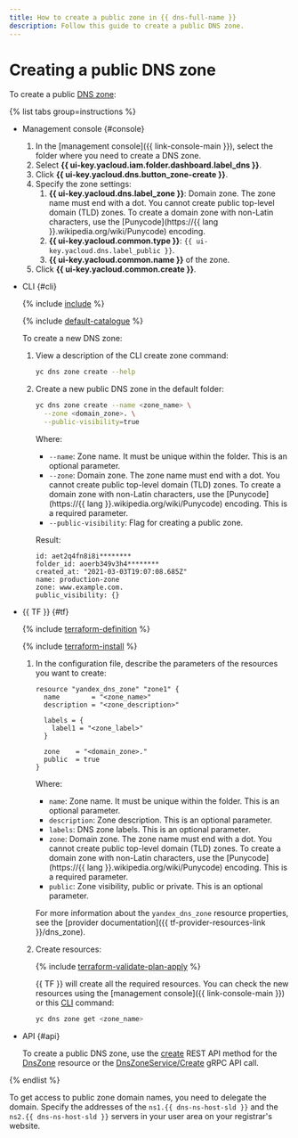 ```yaml
---
title: How to create a public zone in {{ dns-full-name }}
description: Follow this guide to create a public DNS zone.
---
```


# Creating a public DNS zone

To create a public [DNS zone](../concepts/dns-zone.md):

{% list tabs group=instructions %}

- Management console {#console}

  1. In the [management console]({{ link-console-main }}), select the folder where you need to create a DNS zone.
  1. Select **{{ ui-key.yacloud.iam.folder.dashboard.label_dns }}**.
  1. Click **{{ ui-key.yacloud.dns.button_zone-create }}**.
  1. Specify the zone settings:
     1. **{{ ui-key.yacloud.dns.label_zone }}**: Domain zone. The zone name must end with a dot. You cannot create public top-level domain (TLD) zones. To create a domain zone with non-Latin characters, use the [Punycode](https://{{ lang }}.wikipedia.org/wiki/Punycode) encoding.
     1. **{{ ui-key.yacloud.common.type }}**: `{{ ui-key.yacloud.dns.label_public }}`.
     1. **{{ ui-key.yacloud.common.name }}** of the zone.
  1. Click **{{ ui-key.yacloud.common.create }}**.

- CLI {#cli}

  {% include [include](../../_includes/cli-install.md) %}

  {% include [default-catalogue](../../_includes/default-catalogue.md) %}

  To create a new DNS zone:

  1. View a description of the CLI create zone command:

     ```bash
     yc dns zone create --help
     ```

  1. Create a new public DNS zone in the default folder:

     ```bash
     yc dns zone create --name <zone_name> \
       --zone <domain_zone>. \
       --public-visibility=true
     ```
     Where:

     * `--name`: Zone name. It must be unique within the folder. This is an optional parameter.
     * `--zone`: Domain zone. The zone name must end with a dot. You cannot create public top-level domain (TLD) zones. To create a domain zone with non-Latin characters, use the [Punycode](https://{{ lang }}.wikipedia.org/wiki/Punycode) encoding. This is a required parameter.
     * `--public-visibility`: Flag for creating a public zone.

     Result:

     ```text
     id: aet2q4fn8i8i********
     folder_id: aoerb349v3h4********
     created_at: "2021-03-03T19:07:08.685Z"
     name: production-zone
     zone: www.example.com.
     public_visibility: {}
     ```

- {{ TF }} {#tf}

  {% include [terraform-definition](../../_tutorials/_tutorials_includes/terraform-definition.md) %}

  {% include [terraform-install](../../_includes/terraform-install.md) %}

  1. In the configuration file, describe the parameters of the resources you want to create:

     ```hcl
     resource "yandex_dns_zone" "zone1" {
       name        = "<zone_name>"
       description = "<zone_description>"

       labels = {
         label1 = "<zone_label>"
       }

       zone    = "<domain_zone>."
       public  = true
     }
     ```

     Where:

     * `name`: Zone name. It must be unique within the folder. This is an optional parameter.
     * `description`: Zone description. This is an optional parameter.
     * `labels`: DNS zone labels. This is an optional parameter.
     * `zone`: Domain zone. The zone name must end with a dot. You cannot create public top-level domain (TLD) zones. To create a domain zone with non-Latin characters, use the [Punycode](https://{{ lang }}.wikipedia.org/wiki/Punycode) encoding. This is a required parameter.
     * `public`: Zone visibility, public or private. This is an optional parameter.

     For more information about the `yandex_dns_zone` resource properties, see the [provider documentation]({{ tf-provider-resources-link }}/dns_zone).

  1. Create resources:

     {% include [terraform-validate-plan-apply](../../_tutorials/_tutorials_includes/terraform-validate-plan-apply.md) %}

     {{ TF }} will create all the required resources. You can check the new resources using the [management console]({{ link-console-main }}) or this [CLI](../../cli/quickstart.md) command:

     ```bash
     yc dns zone get <zone_name>
     ```

- API {#api}

  To create a public DNS zone, use the [create](../api-ref/DnsZone/create.md) REST API method for the [DnsZone](../api-ref/DnsZone/index.md) resource or the [DnsZoneService/Create](../api-ref/grpc/dns_zone_service.md#Create) gRPC API call.

{% endlist %}

To get access to public zone domain names, you need to delegate the domain. Specify the addresses of the `ns1.{{ dns-ns-host-sld }}` and the `ns2.{{ dns-ns-host-sld }}` servers in your user area on your registrar's website.